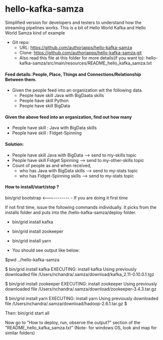 hello-kafka-samza
=================

Simplified version for developers and testers to understand how the streaming pipelines works.
This is a bit of Hello World Kafka and Hello World Samza kind of example

- Git repo: 
    - URL: https://github.com/authorjapps/hello-kafka-samza
    - Clone: https://github.com/authorjapps/hello-kafka-samza.git
    - Also read this file at this folder for more details(if you want to): hello-kafka-samza/src/main/resources/README_hello_kafka_samza.txt

#### Feed details: People, Place, Things and Connections/Relationship Between them.
- Given the people feed into an organization wit the following data.
    - People have skill Java with BigDaata skills
    - People have skill Python
    - People have skill BigData


#### Given the above feed into an organization, find out how many
- People have skill : Java with BigData skills
- People have skill : Fidget-Spinning

#### Solution:
- People have skill Java with BigData  --> send to my-skills topic
- People have skill Fidget Spinning  --> send to my-other-skills topic
- Count of people as and when received, 
    - who has Java with BigData skills --> send to my-stats topic 
    - who has Fidget-Spinning skills --> send to my-stats topic 

#### How to install/start/stop ?
bin/grid bootstrap   <-----------    - If you are doing it first time

If not first time, issue the following commands individually. It picks from the installs folder and puts into the /hello-kafka-samza/deploy folder.
- bin/grid install kafka
- bin/grid install zookeeper
- bin/grid install yarn

- You should see output like below:

$pwd
../hello-kafka-samza

$ bin/grid install kafka
EXECUTING: install kafka
Using previously downloaded file /Users/nchandra/.samza/download/kafka_2.11-0.10.0.1.tgz

$ bin/grid install zookeeper
EXECUTING: install zookeeper
Using previously downloaded file /Users/nchandra/.samza/download/zookeeper-3.4.3.tar.gz

$ bin/grid install yarn
EXECUTING: install yarn
Using previously downloaded file /Users/nchandra/.samza/download/hadoop-2.6.1.tar.gz
$ 

Then:
bin/grid start all

Now go to "How to deploy, run, observe the output?" section of the "README_hello_kafka_samza.txt"
(Note- for windows OS, look and map for similar folders)

